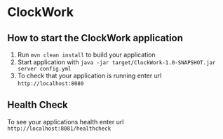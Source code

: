 # ClockWork

How to start the ClockWork application
---

1. Run `mvn clean install` to build your application
1. Start application with `java -jar target/ClockWork-1.0-SNAPSHOT.jar server config.yml`
1. To check that your application is running enter url `http://localhost:8080`

Health Check
---

To see your applications health enter url `http://localhost:8081/healthcheck`
